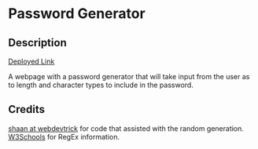 # Password Generator

## Description 

[Deployed Link](https://katjones23.github.io/KJ-password-generator/)

A webpage with a password generator that will take input from the user as to length and character types to include in the password.

## Credits

[shaan at webdevtrick](https://webdevtrick.com/javascript-random-password-generator/) for code that assisted with the random generation.
[W3Schools](https://www.w3schools.com/) for RegEx information.
